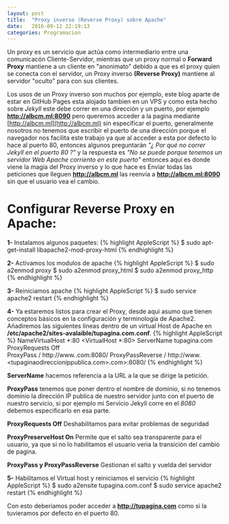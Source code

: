 ```yaml
---
layout: post
title:  "Proxy inverso (Reverse Proxy) sobre Apache"
date:   2016-09-12 22:19:13
categories: Programacion
---
```


Un proxy es un servicio que actúa como intermediario entre una comunicacón Cliente-Servidor, mientras que un proxy normal o **Forward Proxy** mantiene a un cliente en "anonimato" debido a que es el proxy quien se conecta con el servidor, un Proxy inverso **(Reverse Proxy)** mantiene al servidor "oculto" para con sus clientes.

Los usos de un Proxy inverso son muchos por ejemplo, este blog aparte de estar en GitHub Pages esta alojado tambien en un VPS y como esta hecho sobre *Jekyll* este debe correr en una dirección y un puerto, por ejemplo **http://albcm.ml:8090** pero queremos acceder a la pagina mediante [http://albcm.ml](http://albcm.ml)  sin especificar el puerto, generalmente nosotros no tenemos que escribir el puerto de una dirección porque el navegador nos facilita este trabajo ya que al acceder a esta por defecto lo hace al puerto 80, entonces algunos preguntarán *"¿ Por qué no correr Jekyll en el puerto 80 ?"* y la respuesta es *"No se puede porque tenemos un servidor Web Apache corriento en este puerto"* entonces aqui es donde viene la magia del Proxy inverso y lo que hace es Enviar todas las peticiones que lleguen **http://albcm.ml** las reenvia a **http://albcm.ml:8090** sin que el usuario vea el cambio.
# Configurar Reverse Proxy en Apache:

**1-** Instalamos algunos paquetes:
{% highlight AppleScript %}
$ sudo apt-get-install libapache2-mod-proxy-html
{% endhighlight %}<br>

**2-** Activamos los modulos de apache
{% highlight AppleScript %}
$ sudo a2enmod proxy
$ sudo a2enmod proxy_html 
$ sudo a2enmod proxy_http
{% endhighlight %}<br>

**3-** Reiniciamos apache
{% highlight AppleScript %}
$ sudo service apache2 restart
{% endhighlight %}<br>

**4-** Ya estaremos listos para crear el Proxy, desde aqui asumo que tienen conceptos básicos en la configuración y terminología de Apache2. Añadiremos las siguientes lineas dentro de un virtual Host de Apache en **/etc/apache2/sites-avalaible/tupagina.com.conf**.
{% highlight AppleScript %}
NameVirtualHost *:80
<VirtualHost *:80>
	ServerName tupagina.com
	ProxyRequests Off	
	ProxyPass / http://www.<tupaginaodireccionippublica>.com:8080/
	ProxyPassReverse / http://www.<tupaginaodireccionippublica.com>.com>:8080/
</VirtualHost>
{% endhighlight %}<br>

**ServerName** hacemos referencia a la URL a la que se dirige la petición. 

**ProxyPass** tenemos que poner dentro el nombre de dominio, si no tenemos dominio la dirección IP publica de nuestro servidor junto con el puerto de nuestro servicio, si por ejemplo mi Servicio Jekyll corre en el *8080* debemos especificarlo en esa parte.

**ProxyRequests Off** Deshabilitamos para evitar problemas de seguridad

**ProxyPreserveHost On** Permite que el salto sea transparente para el usuario, ya que si no lo habilitamos el usuario veria la transición del cambio de pagina.

**ProxyPass y ProxyPassReverse** Gestionan el salto y vuelda del servidor

**5-** Habilitamos el Virtual host y reiniciamos el servicio
{% highlight AppleScript %}
$ sudo a2ensite tupagina.com.conf
$ sudo service apache2 restart
{% endhighlight %}<br>

Con esto deberiamos poder acceder a **http://tupagina.com** como si la tuvieramos por defecto en el puerto 80.